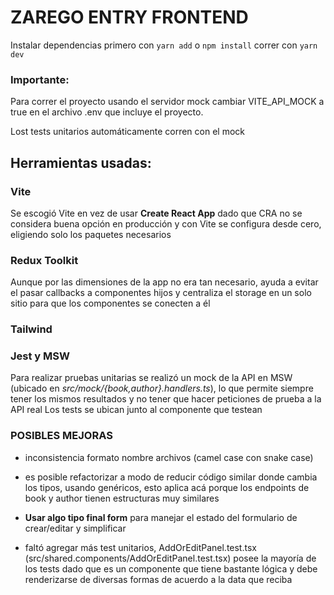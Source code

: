# ZAREGO ENTRY FRONTEND
Instalar dependencias primero con `yarn add` o `npm install`
correr con `yarn dev`

### Importante:
Para correr el proyecto usando el servidor mock cambiar
VITE_API_MOCK a true en el archivo .env que incluye
el proyecto.

Lost tests unitarios automáticamente corren con el mock

## Herramientas usadas:
### Vite
Se escogió Vite en vez de usar **Create React App** dado que CRA no se considera buena opción en producción y con
Vite se configura desde cero, eligiendo solo los paquetes necesarios


### Redux Toolkit
Aunque por las dimensiones de la app no era tan necesario, ayuda a evitar el pasar callbacks a componentes
hijos y centraliza el storage en un solo sitio para que los componentes se conecten a él

### Tailwind

### Jest y MSW
Para realizar pruebas unitarias se realizó un mock de la API en MSW (ubicado en *src/mock/{book,author}.handlers.ts*), lo que permite siempre tener los mismos
resultados y no tener que hacer peticiones de prueba a la API real 
Los tests se ubican junto al componente que testean



### POSIBLES MEJORAS
- inconsistencia formato nombre archivos (camel case con snake case)
- es posible refactorizar a modo de reducir código similar donde cambia los tipos,
usando genéricos, esto aplica acá porque los endpoints de book y author tienen estructuras muy similares
- **Usar algo tipo final form** para manejar el estado del formulario de crear/editar y simplificar

- faltó agregar más test unitarios,  AddOrEditPanel.test.tsx (src/shared.components/AddOrEditPanel.test.tsx) posee la mayoría de los tests dado que es un 
componente que tiene bastante lógica y debe renderizarse de diversas formas de acuerdo a la data que reciba


